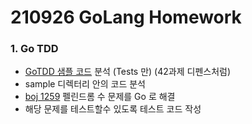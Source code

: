 # 210926 GoLang Homework

### 1. Go TDD

- [GoTDD 샘플 코드](https://play.golang.org/p/ICCWcRGIO68) 분석 (Tests 만) (42과제 디펜스처럼)
- sample 디렉터리 안의 코드 분석
- [boj 1259](https://www.acmicpc.net/problem/1259) 펠린드롬 수 문제를 Go 로 해결
- 해당 문제를 테스트할수 있도록 테스트 코드 작성

